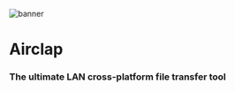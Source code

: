 ![banner](https://github.com/lex-1919/image-resource/assets/37242793/7a8ea88e-1686-4499-9a35-dc81f78ab5a8)
# Airclap
### The ultimate LAN cross-platform file transfer tool
